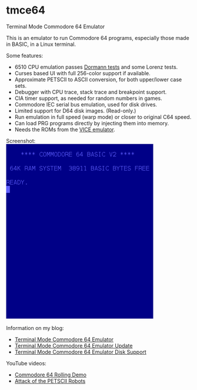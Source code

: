 # tmce64
Terminal Mode Commodore 64 Emulator

This is an emulator to run Commodore 64 programs, especially those made in BASIC, in a Linux terminal.

Some features:
* 6510 CPU emulation passes [Dormann tests](https://github.com/Klaus2m5/6502_65C02_functional_tests) and some Lorenz tests.
* Curses based UI with full 256-color support if available.
* Approximate PETSCII to ASCII conversion, for both upper/lower case sets.
* Debugger with CPU trace, stack trace and breakpoint support.
* CIA timer support, as needed for random numbers in games.
* Commodore IEC serial bus emulation, used for disk drives.
* Limited support for D64 disk images. (Read-only.)
* Run emulation in full speed (warp mode) or closer to original C64 speed.
* Can load PRG programs directly by injecting them into memory.
* Needs the ROMs from the [VICE emulator](https://vice-emu.sourceforge.io/).

Screenshot:  
![Commodore 64 BASIC](tmce64-basic.png)

Information on my blog:
* [Terminal Mode Commodore 64 Emulator](https://kobolt.github.io/article-177.html)
* [Terminal Mode Commodore 64 Emulator Update](https://kobolt.github.io/article-195.html)
* [Terminal Mode Commodore 64 Emulator Disk Support](https://kobolt.github.io/article-199.html)

YouTube videos:
* [Commodore 64 Rolling Demo](https://www.youtube.com/watch?v=o3XeKIJRKow)
* [Attack of the PETSCII Robots](https://www.youtube.com/watch?v=_gk-gmeht_M)

